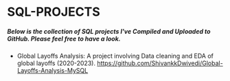 # SQL-PROJECTS
##### Below is the collection of SQL projects I've Compiled and Uploaded to GitHub. Please feel free to have a look.

- Global Layoffs Analysis: A project involving Data cleaning and EDA of global layoffs (2020-2023).
https://github.com/ShivankkDwivedi/Global-Layoffs-Analysis-MySQL 
